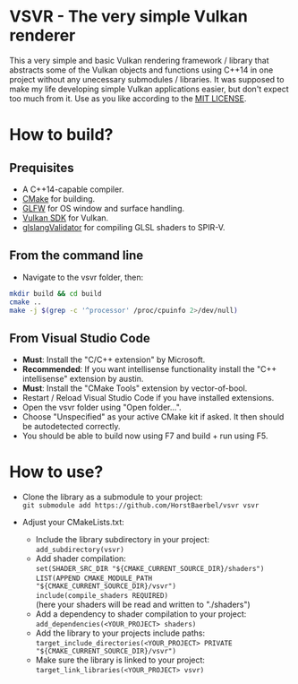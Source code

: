 # VSVR - The very simple Vulkan renderer

This a very simple and basic Vulkan rendering framework / library that abstracts some of the Vulkan objects and functions using C++14 in one project without any unecessary submodules / libraries. It was supposed to make my life developing simple Vulkan applications easier, but don't expect too much from it. Use as you like according to the [MIT LICENSE](LICENSE).

# How to build?

## Prequisites

* A C++14-capable compiler.
* [CMake](https://cmake.org/) for building.
* [GLFW](https://www.glfw.org/) for OS window and surface handling.
* [Vulkan SDK](https://vulkan.lunarg.com/) for Vulkan.
* [glslangValidator](https://github.com/KhronosGroup/glslang) for compiling GLSL shaders to SPIR-V.

## From the command line

* Navigate to the vsvr folder, then:

```sh
mkdir build && cd build
cmake ..
make -j $(grep -c '^processor' /proc/cpuinfo 2>/dev/null)
```

## From Visual Studio Code

* **Must**: Install the "C/C++ extension" by Microsoft.
* **Recommended**: If you want intellisense functionality install the "C++ intellisense" extension by austin.
* **Must**: Install the "CMake Tools" extension by vector-of-bool.
* Restart / Reload Visual Studio Code if you have installed extensions.
* Open the vsvr folder using "Open folder...".
* Choose "Unspecified" as your active CMake kit if asked. It then should be autodetected correctly.
* You should be able to build now using F7 and build + run using F5.

# How to use?

* Clone the library as a submodule to your project:  
```git submodule add https://github.com/HorstBaerbel/vsvr vsvr```

* Adjust your CMakeLists.txt:
  * Include the library subdirectory in your project:  
```add_subdirectory(vsvr)```
  * Add shader compilation:  
```set(SHADER_SRC_DIR "${CMAKE_CURRENT_SOURCE_DIR}/shaders")```  
```LIST(APPEND CMAKE_MODULE_PATH "${CMAKE_CURRENT_SOURCE_DIR}/vsvr")```  
```include(compile_shaders REQUIRED)```  
(here your shaders will be read and written to "./shaders")
  * Add a dependency to shader compilation to your project:  
```add_dependencies(<YOUR_PROJECT> shaders)```
  * Add the library to your projects include paths:  
```target_include_directories(<YOUR_PROJECT> PRIVATE "${CMAKE_CURRENT_SOURCE_DIR}/vsvr")```
  * Make sure the library is linked to your project:  
```target_link_libraries(<YOUR_PROJECT> vsvr)```
